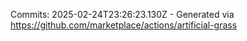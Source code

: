 Commits: 2025-02-24T23:26:23.130Z - Generated via https://github.com/marketplace/actions/artificial-grass
<br>
